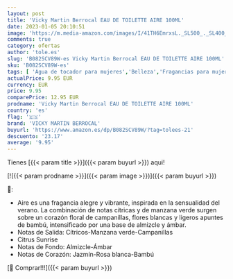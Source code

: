 ```yaml
---
layout: post
title: 'Vicky Martin Berrocal EAU DE TOILETTE AIRE 100ML'
date: 2023-01-05 20:10:51
image: 'https://m.media-amazon.com/images/I/41TH6EmrxsL._SL500_._SL400_.jpg'
comments: true
category: ofertas
author: 'tole.es'
slug: 'B082SCV89W-es Vicky Martin Berrocal EAU DE TOILETTE AIRE 100ML'
sku: 'B082SCV89W-es'
tags: [ 'Agua de tocador para mujeres','Belleza','Fragancias para mujeres','Perfumes y fragancias','de','eau','toilette','vicky martin berrocal','🇪🇸', ]
actualPrice: 9.95 EUR
currency: EUR
price: 9.95
comparePrice: 12.95 EUR
prodname: 'Vicky Martin Berrocal EAU DE TOILETTE AIRE 100ML'
country: 'es'
flag: '🇪🇸'
brand: 'VICKY MARTIN BERROCAL'
buyurl: 'https://www.amazon.es/dp/B082SCV89W/?tag=tolees-21'
descuento: '23.17'
average: '9.95'
---
```


Tienes [{{< param title >}}]({{< param buyurl >}}) aqui!

[![{{< param prodname >}}]({{< param image >}})]({{< param buyurl >}})

🔎:

- Aire es una fragancia alegre y vibrante, inspirada en la sensualidad del verano. La combinación de notas cítricas y de manzana verde surgen sobre un corazón floral de campanillas, flores blancas y ligeros apuntes de bambú, intensificado por una base de almizcle y ámbar.
- Notas de Salida: Cítricos-Manzana verde-Campanillas
- Citrus Sunrise
- Notas de Fondo: Almizcle-Ámbar
- Notas de Corazón: Jazmín-Rosa blanca-Bambú

[🛒 Comprar!!!]({{< param buyurl >}})
